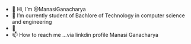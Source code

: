 - 👋 Hi, I’m @ManasiGanacharya
- 🌱 I’m currently student of Bachlore of Technology in computer science and engineering
- 💞️ 
- 📫 How to reach me ...via linkdin profile Manasi Ganacharya

<!---
ManasiGanacharya/ManasiGanacharya is a ✨ special ✨ repository because its `README.md` (this file) appears on your GitHub profile.
You can click the Preview link to take a look at your changes.
--->

